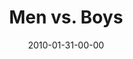 ---
layout: message
category: message
series: "Manly"
title: "Men vs. Boys"
date: 2010-01-31-00-00
message_id: 599
audio: "http://s3.amazonaws.com/crossroads-media/messages/audio/Manly1.mp3"
audio-duration: "38:45"
description: "Brian Tome talks about the five things that separate men from boys."
video: "http://s3.amazonaws.com/crossroads-media/messages/video/Manly1.mp4"
video-duration: "38:45"
video-image: "http://s3.amazonaws.com/crossroads-media/images/Manly1-Still.jpg"
program: "http://s3.amazonaws.com/crossroads-media/documents/01_30-31_10Program.pdf"
tag: 
 - men
 - tome
 - manly
explicit: false
---